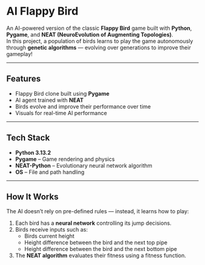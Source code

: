 # AI Flappy Bird

An AI-powered version of the classic **Flappy Bird** game built with **Python**, **Pygame**, and **NEAT (NeuroEvolution of Augmenting Topologies)**.  
In this project, a population of birds learns to play the game autonomously through **genetic algorithms** — evolving over generations to improve their gameplay!

---

## Features

- Flappy Bird clone built using **Pygame**
- AI agent trained with **NEAT**
- Birds evolve and improve their performance over time
- Visuals for real-time AI performance

---

## Tech Stack

- **Python 3.13.2**
- **Pygame** – Game rendering and physics
- **NEAT-Python** – Evolutionary neural network algorithm
- **OS** – File and path handling

---

## How It Works

The AI doesn’t rely on pre-defined rules — instead, it learns how to play:

1. Each bird has a **neural network** controlling its jump decisions.  
2. Birds receive inputs such as:
   - Birds current height
   - Height difference between the bird and the next top pipe
   - Height difference between the bird and the next bottom pipe
3. The **NEAT algorithm** evaluates their fitness using a fitness function.
